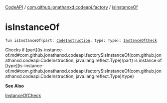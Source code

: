 [CodeAPI](../index.md) / [com.github.jonathanxd.codeapi.factory](index.md) / [isInstanceOf](.)

# isInstanceOf

`fun isInstanceOf(part: `[`CodeInstruction`](../com.github.jonathanxd.codeapi/-code-instruction.md)`, type: Type): `[`InstanceOfCheck`](../com.github.jonathanxd.codeapi.base/-instance-of-check/index.md)

Checks if [part](is-instance-of.md#com.github.jonathanxd.codeapi.factory$isInstanceOf(com.github.jonathanxd.codeapi.CodeInstruction, java.lang.reflect.Type)/part) is instance of [type](is-instance-of.md#com.github.jonathanxd.codeapi.factory$isInstanceOf(com.github.jonathanxd.codeapi.CodeInstruction, java.lang.reflect.Type)/type)

**See Also**

[InstanceOfCheck](../com.github.jonathanxd.codeapi.base/-instance-of-check/index.md)

